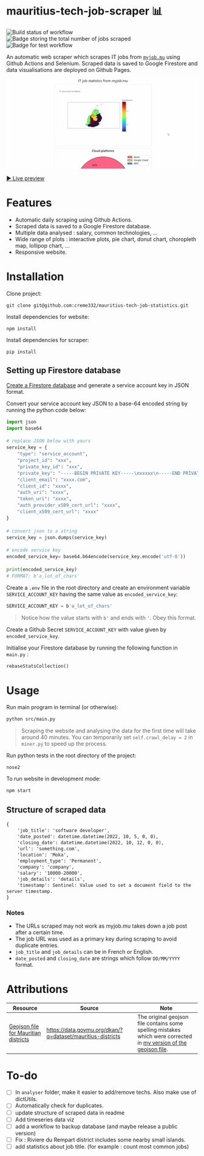 # mauritius-tech-job-scraper 📊 
![Build status of workflow](https://github.com/creme332/mauritius-tech-job-statistics/actions/workflows/scrape.yml/badge.svg)
![Badge storing the total number of jobs scraped](https://img.shields.io/badge/Total%20jobs%20scraped-1293-orange)
![Badge for test workflow](https://github.com/creme332/mauritius-tech-job-statistics/actions/workflows/test.yml/badge.svg)

An automatic web scraper which scrapes IT jobs from [`myjob.mu`](https://www.myjob.mu/) using Github Actions and Selenium. Scraped data is saved to Google Firestore and data visualisations are deployed on Github Pages. 

![GIF of visualised data](website.gif)

[▶ Live preview](https://creme332.github.io/mauritius-tech-job-statistics/dist/)
  
# Features
- Automatic daily scraping using Github Actions.
- Scraped data is saved to a Google Firestore database.
- Multiple data analysed : salary, common technologies, ...
- Wide range of plots : interactive plots, pie chart, donut chart, choropleth map, lollipop chart, ... 
- Responsive website.

# Installation
Clone project:
```
git clone git@github.com:creme332/mauritius-tech-job-statistics.git
```
Install dependencies for website:
```
npm install
```
Install dependencies for scraper:
```
pip install
```
## Setting up Firestore database 
[Create a Firestore database](https://firebase.google.com/docs/firestore/quickstart#create) and generate a service account key in JSON format.

Convert your service account key JSON to a base-64 encoded string by running the python code below:

```python
import json
import base64

# replace JSON below with yours
service_key = {
    "type": "service_account",
    "project_id": "xxx",
    "private_key_id": "xxx",
    "private_key": "-----BEGIN PRIVATE KEY-----\nxxxxx\n-----END PRIVATE KEY-----\n",
    "client_email": "xxxx.com",
    "client_id": "xxxx",
    "auth_uri": "xxxx",
    "token_uri": "xxxx",
    "auth_provider_x509_cert_url": "xxxx",
    "client_x509_cert_url": "xxxx"
}

# convert json to a string
service_key = json.dumps(service_key)

# encode service key
encoded_service_key= base64.b64encode(service_key.encode('utf-8'))

print(encoded_service_key)
# FORMAT: b'a_lot_of_chars'
```

Create a `.env` file in the root directory and create an environment variable `SERVICE_ACCOUNT_KEY` having the same value as `encoded_service_key`:
```js
SERVICE_ACCOUNT_KEY = b'a_lot_of_chars'
```
> Notice how the value starts with `b'` and ends with `'`. Obey this format.

Create a Github Secret `SERVICE_ACCOUNT_KEY` with value given by `encoded_service_key`.

Initialise your Firestore database by running the following function in `main.py` :
```python
rebaseStatsCollection()
```

# Usage
Run main program in terminal (or otherwise):
```sh
python src/main.py
```
> Scraping the website and analysing the data for the first time will take around 40 minutes. You can temporarily set  `self.crawl_delay = 2` in `miner.py` to speed up the process.

Run python tests in the root directory of the project:
```
nose2
```

To run website in development mode:
```sh
npm start
```

## Structure of scraped data
```
{
	'job_title': 'software developer',
	'date_posted': datetime.datetime(2022, 10, 5, 0, 0),
	'closing_date': datetime.datetime(2022, 10, 12, 0, 0),
	'url': 'something.com',
	'location': 'Moka',
	'employment_type': 'Permanent',
	'company': 'company',
	'salary': '10000-20000',
	'job_details': 'details',
	'timestamp': Sentinel: Value used to set a document field to the server timestamp.
}
```

### Notes
- The URLs scraped may not work as myjob.mu takes down a job post after a certain time. 
- The job URL was used as a primary key during scraping to avoid duplicate entries.
- `job_title` and `job_details` can be in French or English. 
- `date_posted` and `closing_date` are strings which follow `DD/MM/YYYY` format.

# Attributions

Resource | Source | Note
---|---| ---|
[Geojson file for Mauritian districts](data/mauritius-districts-geojson.json) | https://data.govmu.org/dkan/?q=dataset/mauritius-districts | The original geojson file contains some spelling mistakes which were corrected in [my version of the geojson file](data/mauritius-districts-geojson.json).

# To-do 
- [ ] In `analyser` folder, make it easier to add/remove techs. Also make use of dictUtils.
- [ ] Automatically check for duplicates.
- [ ] update structure of scraped data in readme
- [ ] Add timeseries data viz
- [ ] add a workflow to backup database (and maybe release a public version)
- [ ] Fix : Riviere du Rempart district includes some nearby small islands.
- [ ] add statistics about job title. (for example : count most common jobs)